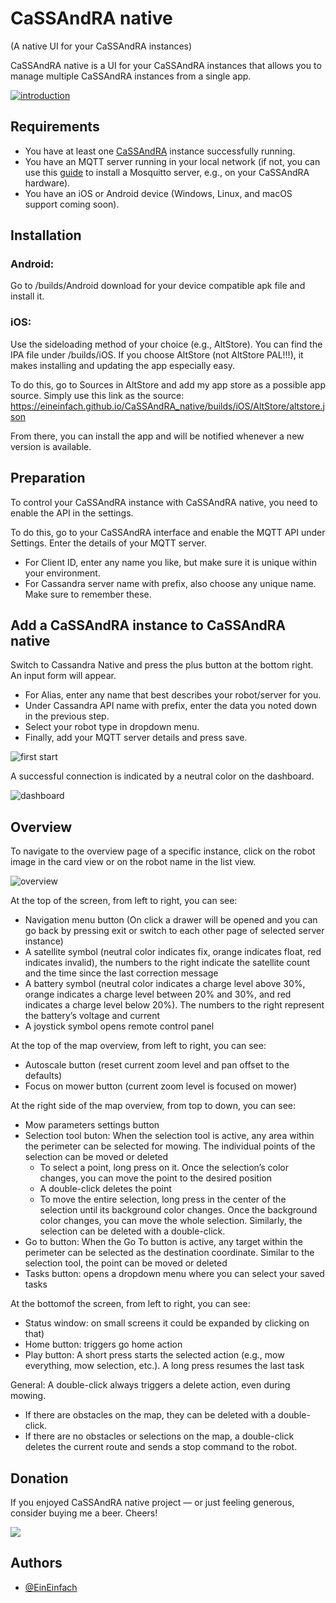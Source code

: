 # CaSSAndRA native

(A native UI for your CaSSAndRA instances)

CaSSAndRA native is a UI for your CaSSAndRA instances that allows you to manage multiple CaSSAndRA instances from a single app.

[![introduction](https://img.youtube.com/vi/hRQSuVfvbvE/0.jpg)](https://www.youtube.com/watch?v=hRQSuVfvbvE)

## Requirements
- You have at least one  [CaSSAndRA](https://github.com/EinEinfach/CaSSAndRA) instance successfully running.
- You have an MQTT server running in your local network (if not, you can use this [guide](https://medium.com/gravio-edge-iot-platform/how-to-set-up-a-mosquitto-mqtt-broker-securely-using-client-certificates-82b2aaaef9c8) to install a Mosquitto server, e.g., on your CaSSAndRA hardware).
- You have an iOS or Android device (Windows, Linux, and macOS support coming soon).

## Installation
### Android:

Go to /builds/Android download for your device compatible apk file and install it.

### iOS:

Use the sideloading method of your choice (e.g., AltStore). You can find the IPA file under /builds/iOS. If you choose AltStore (not AltStore PAL!!!), it makes installing and updating the app especially easy.

To do this, go to Sources in AltStore and add my app store as a possible app source. Simply use this link as the source:
https://eineinfach.github.io/CaSSAndRA_native/builds/iOS/AltStore/altstore.json

From there, you can install the app and will be notified whenever a new version is available.

## Preparation

To control your CaSSAndRA instance with CaSSAndRA native, you need to enable the API in the settings.

To do this, go to your CaSSAndRA interface and enable the MQTT API under Settings. Enter the details of your MQTT server.
- For Client ID, enter any name you like, but make sure it is unique within your environment.
- For Cassandra server name with prefix, also choose any unique name. Make sure to remember these.

## Add a CaSSAndRA instance to CaSSAndRA native

Switch to Cassandra Native and press the plus button at the bottom right. An input form will appear.
- For Alias, enter any name that best describes your robot/server for you.
- Under Cassandra API name with prefix, enter the data you noted down in the previous step.
- Select your robot type in dropdown menu.
- Finally, add your MQTT server details and press save.

![first start](https://raw.githubusercontent.com/EinEinfach/CaSSAndRA_native/master/docs/server_instance_template.png)

A successful connection is indicated by a neutral color on the dashboard.

![dashboard](https://raw.githubusercontent.com/EinEinfach/CaSSAndRA_native/master/docs/dashboard.png)

## Overview

To navigate to the overview page of a specific instance, click on the robot image in the card view or on the robot name in the list view.

![overview](https://raw.githubusercontent.com/EinEinfach/CaSSAndRA_native/master/docs/overview.png)

At the top of the screen, from left to right, you can see:
- Navigation menu button (On click a drawer will be opened and you can go back by pressing exit or switch to each other page of selected server instance)
- A satellite symbol (neutral color indicates fix, orange indicates float, red indicates invalid), the numbers to the right indicate the satellite count and the time since the last correction message
- A battery symbol (neutral color indicates a charge level above 30%, orange indicates a charge level between 20% and 30%, and red indicates a charge level below 20%). The numbers to the right represent the battery’s voltage and current
- A joystick symbol opens remote control panel 

At the top of the map overview, from left to right, you can see:
- Autoscale button (reset current zoom level and pan offset to the defaults)
- Focus on mower button (current zoom level is focused on mower)

At the right side of the map overview, from top to down, you can see:
- Mow parameters settings button
- Selection tool buton:
    When the selection tool is active, any area within the perimeter can be selected for mowing. The individual points of the selection can be moved or deleted
	- To select a point, long press on it. Once the selection’s color changes, you can move the point to the desired position
	- A double-click deletes the point
	- To move the entire selection, long press in the center of the selection until its background color changes. Once the background color changes, you can move the whole selection. Similarly, the selection can be deleted with a double-click.
- Go to button: When the Go To button is active, any target within the perimeter can be selected as the destination coordinate. Similar to the selection tool, the point can be moved or deleted
- Tasks button: opens a dropdown menu where you can select your saved tasks

At the bottomof the screen, from left to right, you can see:
- Status window: on small screens it could be expanded by clicking on that)
- Home button: triggers go home action
- Play button: A short press starts the selected action (e.g., mow everything, mow selection, etc.). A long press resumes the last task

General: A double-click always triggers a delete action, even during mowing.
- If there are obstacles on the map, they can be deleted with a double-click.
- If there are no obstacles or selections on the map, a double-click deletes the current route and sends a stop command to the robot.

## Donation

If you enjoyed CaSSAndRA native project — or just feeling generous, consider buying me a beer. Cheers!

[![](https://www.paypalobjects.com/en_US/DK/i/btn/btn_donateCC_LG.gif)](https://www.paypal.com/donate/?hosted_button_id=DTLYLLR45ZMPW)

## Authors

- [@EinEinfach](https://www.github.com/EinEinfach)